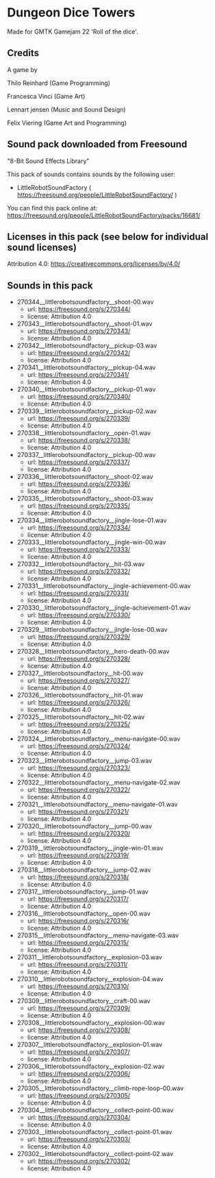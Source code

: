 # Dungeon Dice Towers

Made for GMTK Gamejam 22 'Roll of the dice'.

## Credits

A game by

Thilo Reinhard (Game Programming)

Francesca Vinci (Game Art)

Lennart jensen (Music and Sound Design)

Felix Viering (Game Art and Programming)


Sound pack downloaded from Freesound
----------------------------------------

"8-Bit Sound Effects Library"

This pack of sounds contains sounds by the following user:
 - LittleRobotSoundFactory ( https://freesound.org/people/LittleRobotSoundFactory/ )

You can find this pack online at: https://freesound.org/people/LittleRobotSoundFactory/packs/16681/


Licenses in this pack (see below for individual sound licenses)
---------------------------------------------------------------

Attribution 4.0: https://creativecommons.org/licenses/by/4.0/


Sounds in this pack
-------------------

  * 270344__littlerobotsoundfactory__shoot-00.wav
    * url: https://freesound.org/s/270344/
    * license: Attribution 4.0
  * 270343__littlerobotsoundfactory__shoot-01.wav
    * url: https://freesound.org/s/270343/
    * license: Attribution 4.0
  * 270342__littlerobotsoundfactory__pickup-03.wav
    * url: https://freesound.org/s/270342/
    * license: Attribution 4.0
  * 270341__littlerobotsoundfactory__pickup-04.wav
    * url: https://freesound.org/s/270341/
    * license: Attribution 4.0
  * 270340__littlerobotsoundfactory__pickup-01.wav
    * url: https://freesound.org/s/270340/
    * license: Attribution 4.0
  * 270339__littlerobotsoundfactory__pickup-02.wav
    * url: https://freesound.org/s/270339/
    * license: Attribution 4.0
  * 270338__littlerobotsoundfactory__open-01.wav
    * url: https://freesound.org/s/270338/
    * license: Attribution 4.0
  * 270337__littlerobotsoundfactory__pickup-00.wav
    * url: https://freesound.org/s/270337/
    * license: Attribution 4.0
  * 270336__littlerobotsoundfactory__shoot-02.wav
    * url: https://freesound.org/s/270336/
    * license: Attribution 4.0
  * 270335__littlerobotsoundfactory__shoot-03.wav
    * url: https://freesound.org/s/270335/
    * license: Attribution 4.0
  * 270334__littlerobotsoundfactory__jingle-lose-01.wav
    * url: https://freesound.org/s/270334/
    * license: Attribution 4.0
  * 270333__littlerobotsoundfactory__jingle-win-00.wav
    * url: https://freesound.org/s/270333/
    * license: Attribution 4.0
  * 270332__littlerobotsoundfactory__hit-03.wav
    * url: https://freesound.org/s/270332/
    * license: Attribution 4.0
  * 270331__littlerobotsoundfactory__jingle-achievement-00.wav
    * url: https://freesound.org/s/270331/
    * license: Attribution 4.0
  * 270330__littlerobotsoundfactory__jingle-achievement-01.wav
    * url: https://freesound.org/s/270330/
    * license: Attribution 4.0
  * 270329__littlerobotsoundfactory__jingle-lose-00.wav
    * url: https://freesound.org/s/270329/
    * license: Attribution 4.0
  * 270328__littlerobotsoundfactory__hero-death-00.wav
    * url: https://freesound.org/s/270328/
    * license: Attribution 4.0
  * 270327__littlerobotsoundfactory__hit-00.wav
    * url: https://freesound.org/s/270327/
    * license: Attribution 4.0
  * 270326__littlerobotsoundfactory__hit-01.wav
    * url: https://freesound.org/s/270326/
    * license: Attribution 4.0
  * 270325__littlerobotsoundfactory__hit-02.wav
    * url: https://freesound.org/s/270325/
    * license: Attribution 4.0
  * 270324__littlerobotsoundfactory__menu-navigate-00.wav
    * url: https://freesound.org/s/270324/
    * license: Attribution 4.0
  * 270323__littlerobotsoundfactory__jump-03.wav
    * url: https://freesound.org/s/270323/
    * license: Attribution 4.0
  * 270322__littlerobotsoundfactory__menu-navigate-02.wav
    * url: https://freesound.org/s/270322/
    * license: Attribution 4.0
  * 270321__littlerobotsoundfactory__menu-navigate-01.wav
    * url: https://freesound.org/s/270321/
    * license: Attribution 4.0
  * 270320__littlerobotsoundfactory__jump-00.wav
    * url: https://freesound.org/s/270320/
    * license: Attribution 4.0
  * 270319__littlerobotsoundfactory__jingle-win-01.wav
    * url: https://freesound.org/s/270319/
    * license: Attribution 4.0
  * 270318__littlerobotsoundfactory__jump-02.wav
    * url: https://freesound.org/s/270318/
    * license: Attribution 4.0
  * 270317__littlerobotsoundfactory__jump-01.wav
    * url: https://freesound.org/s/270317/
    * license: Attribution 4.0
  * 270316__littlerobotsoundfactory__open-00.wav
    * url: https://freesound.org/s/270316/
    * license: Attribution 4.0
  * 270315__littlerobotsoundfactory__menu-navigate-03.wav
    * url: https://freesound.org/s/270315/
    * license: Attribution 4.0
  * 270311__littlerobotsoundfactory__explosion-03.wav
    * url: https://freesound.org/s/270311/
    * license: Attribution 4.0
  * 270310__littlerobotsoundfactory__explosion-04.wav
    * url: https://freesound.org/s/270310/
    * license: Attribution 4.0
  * 270309__littlerobotsoundfactory__craft-00.wav
    * url: https://freesound.org/s/270309/
    * license: Attribution 4.0
  * 270308__littlerobotsoundfactory__explosion-00.wav
    * url: https://freesound.org/s/270308/
    * license: Attribution 4.0
  * 270307__littlerobotsoundfactory__explosion-01.wav
    * url: https://freesound.org/s/270307/
    * license: Attribution 4.0
  * 270306__littlerobotsoundfactory__explosion-02.wav
    * url: https://freesound.org/s/270306/
    * license: Attribution 4.0
  * 270305__littlerobotsoundfactory__climb-rope-loop-00.wav
    * url: https://freesound.org/s/270305/
    * license: Attribution 4.0
  * 270304__littlerobotsoundfactory__collect-point-00.wav
    * url: https://freesound.org/s/270304/
    * license: Attribution 4.0
  * 270303__littlerobotsoundfactory__collect-point-01.wav
    * url: https://freesound.org/s/270303/
    * license: Attribution 4.0
  * 270302__littlerobotsoundfactory__collect-point-02.wav
    * url: https://freesound.org/s/270302/
    * license: Attribution 4.0

